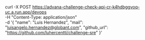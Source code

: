 

curl -X POST https://advana-challenge-check-api-cr-k4hdbggvoq-uc.a.run.app/devops \
  -H "Content-Type: application/json" \
  -d '{
    "name": "Luis Hernandez",
    "mail": "luisangelo.hernandez@globant.com",
    "github_url": "https://github.com/luhercentti/challenge-sre"
  }'

